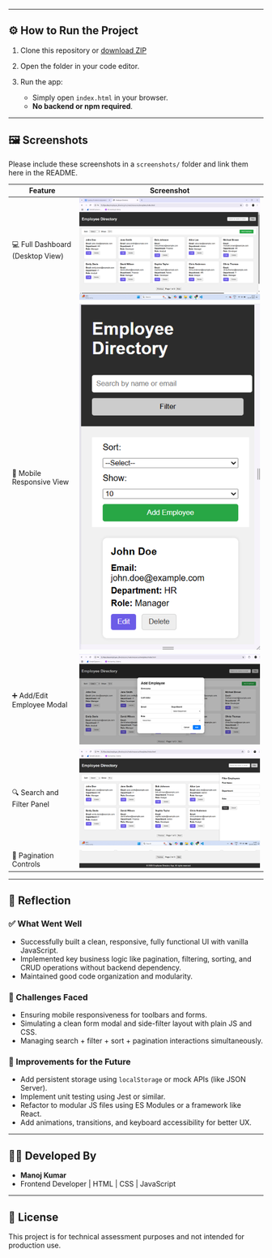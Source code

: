 
---

## ⚙️ How to Run the Project

1. Clone this repository or [download ZIP](https://github.com/ManojKumarSreeram/employee_directory.git)

2. Open the folder in your code editor.

3. Run the app:
   - Simply open `index.html` in your browser.
   - **No backend or npm required**.

---

## 🖼️ Screenshots

Please include these screenshots in a `screenshots/` folder and link them here in the README.

| Feature | Screenshot |
|--------|------------|
| 💻 Full Dashboard (Desktop View) | ![Dashboard](./screeshots/dashboard-desktop.png) |
| 📱 Mobile Responsive View | ![Mobile](./screeshots/dashboard-mobile.png) |
| ➕ Add/Edit Employee Modal | ![Form](./screeshots/add-employee-form.png) |
| 🔍 Search and Filter Panel | ![Filter](./screeshots/filter-sidebar.png) |
| 📄 Pagination Controls | ![Pagination](./screeshots/pagination.png) |
---


## 💭 Reflection

### ✅ What Went Well
- Successfully built a clean, responsive, fully functional UI with vanilla JavaScript.
- Implemented key business logic like pagination, filtering, sorting, and CRUD operations without backend dependency.
- Maintained good code organization and modularity.

### 🚧 Challenges Faced
- Ensuring mobile responsiveness for toolbars and forms.
- Simulating a clean form modal and side-filter layout with plain JS and CSS.
- Managing search + filter + sort + pagination interactions simultaneously.

### 🔧 Improvements for the Future
- Add persistent storage using `localStorage` or mock APIs (like JSON Server).
- Implement unit testing using Jest or similar.
- Refactor to modular JS files using ES Modules or a framework like React.
- Add animations, transitions, and keyboard accessibility for better UX.

---

## 👨‍💻 Developed By

- **Manoj Kumar**
- Frontend Developer | HTML | CSS | JavaScript

---

## 📄 License

This project is for technical assessment purposes and not intended for production use.
